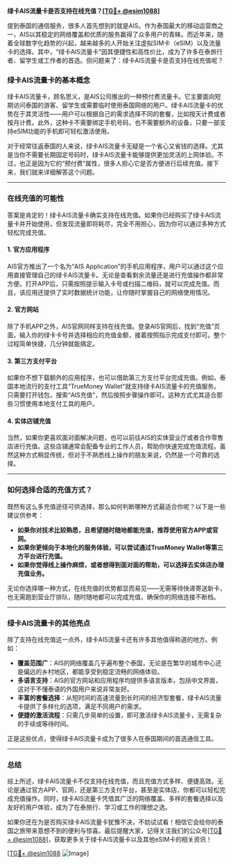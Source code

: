 **绿卡AIS流量卡是否支持在线充值？[[TG💪+ @esim1088](https://t.me/s/esim1088)]**

提到泰国的通信服务，很多人首先想到的就是AIS。作为泰国最大的移动运营商之一，AIS以其稳定的网络覆盖和优质的服务赢得了众多用户的青睐。而近年来，随着全球数字化趋势的兴起，越来越多的人开始关注虚拟SIM卡（eSIM）以及流量卡的选择。其中，“绿卡AIS流量卡”因其便捷性和高性价比，成为了许多在泰旅行者、留学生或工作者的首选。但问题来了：绿卡AIS流量卡是否支持在线充值呢？

### 绿卡AIS流量卡的基本概念

绿卡AIS流量卡，顾名思义，是AIS公司推出的一种预付费流量卡。它主要面向短期访问泰国的游客、留学生或需要临时使用泰国网络的用户。绿卡AIS流量卡的优势在于其灵活性——用户可以根据自己的需求选择不同的套餐，比如按天计费或者按月计费。此外，这种卡不需要绑定手机号码，也不需要额外的设备，只要一部支持eSIM功能的手机即可轻松激活使用。

对于经常往返泰国的人来说，绿卡AIS流量卡无疑是一个省心又省钱的选择。尤其是当你不需要长期固定号码时，绿卡AIS流量卡能够提供更加灵活的上网体验。不过，也正是因为它的“预付费”属性，很多人担心它是否方便进行后续充值。接下来，我们就来详细解答这个问题。

---

### 在线充值的可能性

答案是肯定的！绿卡AIS流量卡确实支持在线充值。如果你已经购买了绿卡AIS流量卡并开始使用，但发现流量即将耗尽，完全不用担心，因为你可以通过多种方式轻松完成充值。

#### 1. 官方应用程序
AIS官方推出了一个名为“AIS Application”的手机应用程序，用户可以通过这个应用直接管理自己的绿卡AIS流量卡。无论是查看剩余流量还是进行充值操作都非常方便。打开APP后，只需按照提示输入卡号或扫描二维码，就可以完成充值。而且，该应用还提供了实时数据统计功能，让你随时掌握自己的网络使用情况。

#### 2. 官方网站
除了手机APP之外，AIS官网同样支持在线充值。登录AIS官网后，找到“充值”页面，输入你的绿卡卡号并选择相应的充值金额，接着按照指示完成支付即可。整个过程简单快捷，几分钟就能搞定。

#### 3. 第三方支付平台
如果你不想下载额外的应用程序，也可以借助第三方支付平台完成充值。例如，泰国本地流行的支付工具“TrueMoney Wallet”就支持绿卡AIS流量卡的充值服务。只需要打开钱包，搜索“AIS充值”，然后按照步骤操作即可。这种方式尤其适合那些习惯使用本地支付工具的用户。

#### 4. 实体店铺充值
当然，如果你更喜欢面对面解决问题，也可以前往AIS的实体营业厅或者合作零售店进行充值。这些店铺通常会配备专业的工作人员，帮助你快速完成充值流程。虽然这种方式稍显传统，但对于不熟悉线上操作的朋友来说，仍然是一个可靠的选择。

---

### 如何选择合适的充值方式？

既然有这么多充值途径可供选择，那么如何判断哪种方式最适合你呢？以下是一些建议供参考：

- **如果你对技术比较熟悉，且希望随时随地都能充值，推荐使用官方APP或官网。**
- **如果你更倾向于本地化的服务体验，可以尝试通过TrueMoney Wallet等第三方平台进行充值。**
- **如果你觉得线上操作麻烦，或者想得到面对面的帮助，可以选择去实体店办理充值业务。**

无论你选择哪一种方式，在线充值的优势都显而易见——无需等待快递寄送新卡，也无需跑到营业厅排队，随时随地都可以完成充值，确保你的网络连接不断档。

---

### 绿卡AIS流量卡的其他亮点

除了支持在线充值这一点外，绿卡AIS流量卡还有许多其他值得称道的地方。例如：

- **覆盖范围广**：AIS的网络覆盖几乎遍布整个泰国，无论是在繁华的城市中心还是偏远的乡村地区，都能享受到稳定流畅的网络体验。
- **多语言支持**：AIS的官方网站和应用程序均提供多语言版本，包括中文界面，这对于不懂泰语的外国用户来说非常友好。
- **丰富的套餐选择**：从短时间的高速流量到长时间的经济型套餐，绿卡AIS流量卡提供了多样化的选项，满足不同用户的需求。
- **便捷的激活流程**：只需几步简单的设置，即可激活绿卡AIS流量卡，无需复杂的手续或等待时间。

正是这些优点，使得绿卡AIS流量卡成为了很多人在泰国期间的首选通信工具。

---

### 总结

综上所述，绿卡AIS流量卡不仅支持在线充值，而且充值方式多样、便捷高效。无论是通过官方APP、官网，还是第三方支付平台，甚至是实体店，你都可以轻松完成充值操作。同时，绿卡AIS流量卡凭借其广泛的网络覆盖、多样的套餐选择以及友好的用户体验，成为了在泰旅行、学习或工作的理想之选。

如果你还在为是否购买绿卡AIS流量卡犹豫不决，不妨试试看！相信它会给你的泰国之旅带来意想不到的便利与惊喜。最后提醒大家，记得关注我们的公众号[[TG💪+ @esim1088](https://t.me/s/esim1088)]，获取更多关于绿卡AIS流量卡以及其他eSIM卡的相关资讯！

[[TG💪+ @esim1088](https://t.me/s/esim1088) ![Image](https://i.postimg.cc/4NQfJmqS/Snipaste-2025-05-13-00-14-12.png)]